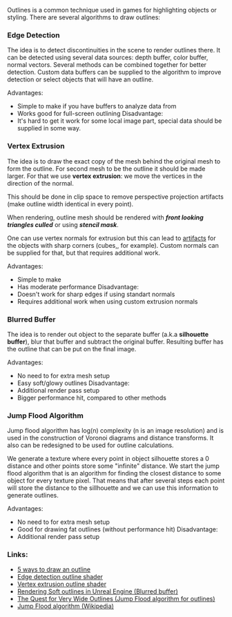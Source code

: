 Outlines is a common technique used in games for highlighting objects or styling. There are several algorithms to draw outlines:

### Edge Detection
The idea is to detect discontinuities in the scene to render outlines there. It can be detected using several data sources: depth buffer, color buffer, normal vectors. Several methods can be combined together for better detection. Custom data buffers can be supplied to the algorithm to improve detection or select objects that will have an outline.

Advantages:
- Simple to make if you have buffers to analyze data from
- Works good for full-screen outlining
Disadvantage:
- It's hard to get it work for some local image part, special data should be supplied in some way.

### Vertex Extrusion
The idea is to draw the exact copy of the mesh behind the original mesh to form the outline. For second mesh to be the outline it should be made larger. For that we use **vertex extrusion**: we move the vertices in the direction of the normal.

This should be done in clip space to remove perspective projection artifacts (make outline width identical in every point).

When rendering, outline mesh should be rendered with ***front looking triangles culled*** or using ***stencil mask***.

One can use vertex normals for extrusion but this can lead to [artifacts](https://ameye.dev/notes/rendering-outlines/vertex-extrusion/normal-vector.png-900w.webp) for the objects with sharp corners (cubes,, for example). Custom normals can be supplied for that, but that requires additional work.

Advantages:
- Simple to make
- Has moderate performance
Disadvantage:
- Doesn't work for sharp edges if using standart normals
- Requires additional work when using custom extrusion normals

### Blurred Buffer
The idea is to render out object to the separate buffer (a.k.a **silhouette buffer**), blur that buffer and subtract the original buffer. Resulting buffer has the outline that can be put on the final image.

Advantages:
- No need to for extra mesh setup
- Easy soft/glowy outlines
Disadvantage:
- Additional render pass setup
- Bigger performance hit, compared to other methods

### Jump Flood Algorithm
Jump flood algorithm has log(n) complexity (n is an image resolution) and is used in the construction of Voronoi diagrams and distance transforms. It also can be redesigned to be used for outline calculations.

We generate a texture where every point in object silhouette stores a 0 distance and other points store some "infinite" distance. We start the jump flood algorithm that is an algorithm for finding the closest distance to some object for every texture pixel. That means that after several steps each point will store the distance to the sillhouette and we can use this information to generate outlines.

Advantages:
- No need to for extra mesh setup
- Good for drawing fat outlines (without performance hit)
Disadvantage:
- Additional render pass setup

### Links:
- [5 ways to draw an outline](https://ameye.dev/notes/rendering-outlines/)
- [Edge detection outline shader](https://roystan.net/articles/outline-shader/)
- [Vertex extrusion outline shader](https://www.videopoetics.com/tutorials/pixel-perfect-outline-shaders-unity/)
- [Rendering Soft outlines in Unreal Engine (Blurred buffer)](https://www.tomlooman.com/unreal-engine-soft-outline/)
- [The Quest for Very Wide Outlines (Jump Flood algorithm for outlines)](https://bgolus.medium.com/the-quest-for-very-wide-outlines-ba82ed442cd9)
- [Jump Flood algorithm (Wikipedia)](https://en.wikipedia.org/wiki/Jump_flooding_algorithm)
